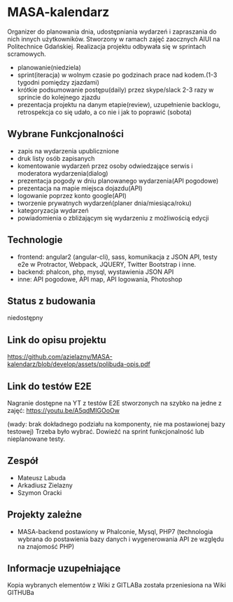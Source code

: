 # MASA-kalendarz
Organizer do planowania dnia, udostępniania wydarzeń i zapraszania do nich innych użytkowników. Stworzony w ramach zajęć zaocznych AIUI na Politechnice Gdańskiej.
Realizacja projektu odbywała się w sprintach scramowych.
* planowanie(niedziela)
* sprint(iteracja) w wolnym czasie po godzinach prace nad kodem.(1-3 tygodni pomiędzy zjazdami)
* krótkie podsumowanie postępu(daily) przez skype/slack 2-3 razy w sprincie do kolejnego zjazdu
* prezentacja projektu na danym etapie(review), uzupełnienie backlogu, retrospekcja co się udało, a co nie i jak to poprawić (sobota)

## Wybrane Funkcjonalności
* zapis na wydarzenia upublicznione
* druk listy osób zapisanych
* komentowanie wydarzeń przez osoby odwiedzające serwis i moderatora wydarzenia(dialog)
* prezentacja pogody w dniu planowanego wydarzenia(API pogodowe)
* prezentacja na mapie miejsca dojazdu(API)
* logowanie poprzez konto google(API)
* tworzenie prywatnych wydarzeń(planer dnia/miesiąca/roku)
* kategoryzacja wydarzeń
* powiadomienia o zbliżającym się wydarzeniu z możliwością edycji

## Technologie
* frontend:   angular2 (angular-cli), sass, komunikacja z JSON API, testy e2e w Protractor, Webpack, JQUERY, Twitter Bootstrap i inne.
* backend:    phalcon, php, mysql, wystawienia JSON API
* inne:       API pogodowe, API map, API logowania, Photoshop

## Status z budowania
niedostępny

## Link do opisu projektu
https://github.com/azielazny/MASA-kalendarz/blob/develop/assets/polibuda-opis.pdf

## Link do testów E2E
Nagranie dostępne na YT z testów E2E stworzonych na szybko na jedne z zajęć:
https://youtu.be/A5qdMIGOoOw

(wady: brak dokładnego podziału na komponenty, nie ma postawionej bazy testowej)
Trzeba było wybrać. Dowieźć na sprint funkcjonalność lub nieplanowane testy.

## Zespół
* Mateusz Labuda
* Arkadiusz Zielazny
* Szymon Oracki

## Projekty zależne
* MASA-backend postawiony w Phalconie, Mysql, PHP7 (technologia wybrana do postawienia bazy danych i wygenerowania API ze względu na znajomość PHP)

## Informacje uzupełniające 
Kopia wybranych elementów z Wiki z GITLABa została przeniesiona na Wiki GITHUBa
